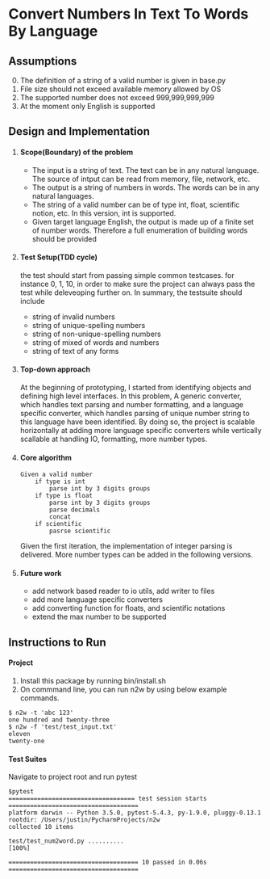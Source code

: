 # Convert Numbers In Text To Words By Language

## Assumptions
0. The definition of a string of a valid number is given in base.py
1. File size should not exceed available memory allowed by OS
2. The supported number does not exceed 999,999,999,999
3. At the moment only English is supported

## Design and Implementation
1. #### Scope(Boundary) of the problem
    - The input is a string of text. The text can be in any natural language. The source of intput can be read from memory, file, network, etc.
    - The output is a string of numbers in words. The words can be in any natural languages.
    - The string of a valid number can be of type int, float, scientific notion, etc. In this version, int is supported.
    - Given target language English, the output is made up of a finite set of number words. Therefore a full enumeration
    of building words should be provided
    
2. #### Test Setup(TDD cycle)
    the test should start from passing simple common testcases. for instance 0, 1, 10, in order to make sure the project 
    can always pass the test while deleveoping further on.
    In summary, the testsuite should include
    - string of invalid numbers
    - string of unique-spelling numbers
    - string of non-unique-spelling numbers
    - string of mixed of words and numbers
    - string of text of any forms
    
3. #### Top-down approach
    At the beginning of prototyping, I started from identifying objects and defining high level interfaces. In this problem,
    A generic converter, which handles text parsing and number formatting, and a language specific converter, which handles 
    parsing of unique number string to this language have been identified. By doing so, the project is scalable horizontally
    at adding more language specific converters while vertically scallable at handling IO, formatting, more number types.
    
4. #### Core algorithm
    ```
    Given a valid number
        if type is int
            parse int by 3 digits groups
        if type is float
            parse int by 3 digits groups
            parse decimals
            concat
        if scientific
            pasrse scientific
    ```
    Given the first iteration, the implementation of integer parsing is delivered. More number types can
    be added in the following versions.

5. #### Future work
    - add network based reader to io utils, add writer to files
    - add more language specific converters
    - add converting function for floats, and scientific notations
    - extend the max number to be supported

## Instructions to Run
#### Project
1. Install this package by running bin/install.sh
2. On commmand line, you can run n2w by using below example commands.

```
$ n2w -t 'abc 123'
one hundred and twenty-three
$ n2w -f 'test/test_input.txt'
eleven
twenty-one
```

#### Test Suites
Navigate to project root and run pytest
```
$pytest
=================================== test session starts ====================================
platform darwin -- Python 3.5.0, pytest-5.4.3, py-1.9.0, pluggy-0.13.1
rootdir: /Users/justin/PycharmProjects/n2w
collected 10 items                                                                         

test/test_num2word.py ..........                                                     [100%]

==================================== 10 passed in 0.06s ====================================
```
